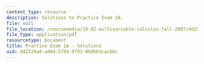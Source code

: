 ```yaml
---
content_type: resource
description: Solutions to Practice Exam 1A.
file: null
file_location: /coursemedia/18-02-multivariable-calculus-fall-2007/dd2524a8ad4d5784979309d6b3cacb6c_prac1asol.pdf
file_type: application/pdf
resourcetype: Document
title: Practice Exam 1A - Solutions
uid: dd2524a8-ad4d-5784-9793-09d6b3cacb6c
---
```

